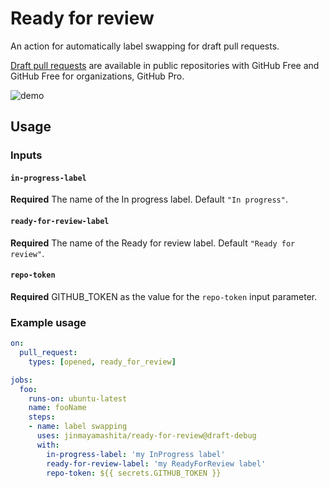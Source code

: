 # Ready for review

An action for automatically label swapping for draft pull requests.

[Draft pull requests](https://github.blog/2019-02-14-introducing-draft-pull-requests/) are available in public repositories with GitHub Free and GitHub Free for organizations, GitHub Pro.

![demo](https://user-images.githubusercontent.com/9401060/80947621-825b9780-8e2b-11ea-9ed6-147ca8e3df4e.gif)

## Usage

### Inputs

#### `in-progress-label`

**Required** The name of the In progress label. Default `"In progress"`.

#### `ready-for-review-label`

**Required** The name of the Ready for review label. Default `"Ready for review"`.

#### `repo-token`

**Required** GITHUB_TOKEN as the value for the `repo-token` input parameter.

### Example usage

```yml
on:
  pull_request:
    types: [opened, ready_for_review]

jobs:
  foo:
    runs-on: ubuntu-latest
    name: fooName
    steps:
    - name: label swapping
      uses: jinmayamashita/ready-for-review@draft-debug
      with:
        in-progress-label: 'my InProgress label'
        ready-for-review-label: 'my ReadyForReview label'
        repo-token: ${{ secrets.GITHUB_TOKEN }}
```
